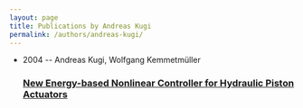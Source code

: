 ```yaml
---
layout: page
title: Publications by Andreas Kugi
permalink: /authors/andreas-kugi/
---
```


<ul class="post-list">
<li><span class='post-meta'>2004 -- Andreas Kugi, Wolfgang Kemmetmüller</span><h3><a class='post-link' href='../../new-energy-based-nonlinear-controller-for-hydraulic-piston-actuators'>New Energy-based Nonlinear Controller for Hydraulic Piston Actuators</a></h3></li>

</ul>
